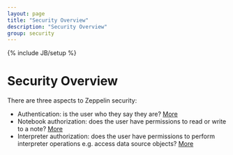 ```yaml
---
layout: page
title: "Security Overview"
description: "Security Overview"
group: security
---
```

<!--
Licensed under the Apache License, Version 2.0 (the "License");
you may not use this file except in compliance with the License.
You may obtain a copy of the License at

http://www.apache.org/licenses/LICENSE-2.0

Unless required by applicable law or agreed to in writing, software
distributed under the License is distributed on an "AS IS" BASIS,
WITHOUT WARRANTIES OR CONDITIONS OF ANY KIND, either express or implied.
See the License for the specific language governing permissions and
limitations under the License.
-->
{% include JB/setup %}

# Security Overview

There are three aspects to Zeppelin security:

* Authentication: is the user who they say they are? [More](overview.html)
* Notebook authorization: does the user have permissions to read or write to a note? [More](notebook_authorization.html)
* Interpreter authorization: does the user have permissions to perform interpreter operations e.g. access data source objects? [More](interpreter_authorization.html)


